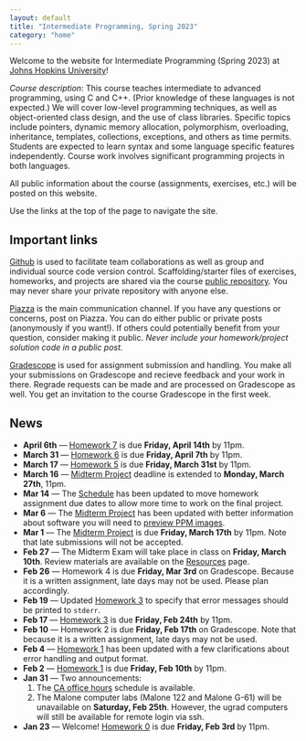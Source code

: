 ```yaml
---
layout: default
title: "Intermediate Programming, Spring 2023"
category: "home"
---
```


Welcome to the website for Intermediate Programming (Spring 2023) at
<a class="external" target="_blank" href="https://www.jhu.edu/">Johns Hopkins University</a>!

*Course description*: This course teaches intermediate to advanced
programming, using C and C++. (Prior knowledge of these languages is not
expected.) We will cover low-level programming techniques, as well as
object-oriented class design, and the use of class libraries. Specific
topics include pointers, dynamic memory allocation, polymorphism,
overloading, inheritance, templates, collections, exceptions, and others
as time permits. Students are expected to learn syntax and some language
specific features independently. Course work involves significant
programming projects in both languages.

All public information about the course (assignments, exercises, etc.) will
be posted on this website.

Use the links at the top of the page to navigate the site.

## Important links

<a class="external" target="_blank" href="https://github.com">Github</a> is used to facilitate
team collaborations as well as group and individual
source code version control. Scaffolding/starter files of
exercises, homeworks, and projects are shared via the course
<a class="external" target="_blank" href="https://github.com/jhu-ip/cs220-sp23-public">public repository</a>.
You may never share your private repository with anyone else.

<a class="external" target="_blank" href="https://piazza.com/jhu/spring2023/en601220/home">Piazza</a> is
the main communication channel. If you have any questions or concerns,
post on Piazza. You can do either public or private posts (anonymously
if you want!). If others could potentially benefit from your question,
consider making it public. *Never include your homework/project solution
code in a public post.*

<a class="external" target="_blank" href="https://www.gradescope.com/">Gradescope</a> is used for
assignment submission and handling. You make all your submissions on
Gradescope and recieve feedback and your work in there. Regrade requests
can be made and are processed on Gradescope as well. You get an invitation
to the course Gradescope in the first week.

## News

* **April 6th** — [Homework 7](assign/hw7.html) is due **Friday, April 14th** by 11pm.
* **March 31** — [Homework 6](assign/hw6.html) is due **Friday, April 7th** by 11pm.
* **March 17** — [Homework 5](assign/hw5.html) is due **Friday, March 31st** by 11pm.
* **March 16** — [Midterm Project](assign/midterm.html) deadline is extended to **Monday, March 27th**, 11pm.
* **Mar 14** — The [Schedule](schedule.html) has been updated to move homework
  assignment due dates to allow more time to work on the final project.
* **Mar 6** — The [Midterm Project](assign/midterm.html) has been updated with
  better information about software you will need to
  [preview PPM images](assign/midterm.html#viewing-image-files).
* **Mar 1** — The [Midterm Project](assign/midterm.html) is due
  **Friday, March 17th** by 11pm. Note that late submissions will not be
  accepted.
* **Feb 27** — The Midterm Exam will take place in class on **Friday, March 10th**.
  Review materials are available on the [Resources](resources.html) page.
* **Feb 26** — Homework 4 is due **Friday, Mar 3rd** on Gradescope. Because it is a
  written assignment, late days may not be used. Please plan accordingly.
* **Feb 19** — Updated [Homework 3](assign/hw3.html) to specify that error messages
  should be printed to `stderr`.
* **Feb 17** — [Homework 3](assign/hw3.html) is due **Friday, Feb 24th** by 11pm.
* **Feb 10** — Homework 2 is due **Friday, Feb 17th** on Gradescope. Note that because
  it is a written assignment, late days may not be used.
* **Feb 4** — [Homework 1](assign/hw1.html) has been updated with a few clarifications
  about error handling and output format.
* **Feb 2** — [Homework 1](assign/hw1.html) is due **Friday, Feb 10th** by 11pm.
* **Jan 31** — Two announcements:
    1. The [CA office hours](officehours.html) schedule is available.
    2. The Malone computer labs (Malone 122 and Malone G-61) will be unavailable
       on **Saturday, Feb 25th**. However, the ugrad computers will still be available
       for remote login via ssh.
* **Jan 23** — Welcome! [Homework 0](assign/hw0.html) is due **Friday, Feb 3rd** by 11pm.
